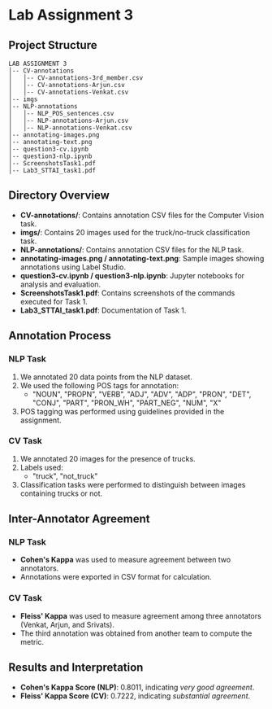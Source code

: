 # Lab Assignment 3

## Project Structure
```
LAB ASSIGNMENT 3
│-- CV-annotations
│   │-- CV-annotations-3rd_member.csv
│   │-- CV-annotations-Arjun.csv
│   │-- CV-annotations-Venkat.csv
│-- imgs
│-- NLP-annotations
│   │-- NLP_POS_sentences.csv
│   │-- NLP-annotations-Arjun.csv
│   │-- NLP-annotations-Venkat.csv
│-- annotating-images.png
│-- annotating-text.png
│-- question3-cv.ipynb
│-- question3-nlp.ipynb
│-- ScreenshotsTask1.pdf
│-- Lab3_STTAI_task1.pdf
```

## Directory Overview

- **CV-annotations/**: Contains annotation CSV files for the Computer Vision task.
- **imgs/**: Contains 20 images used for the truck/no-truck classification task.
- **NLP-annotations/**: Contains annotation CSV files for the NLP task.
- **annotating-images.png / annotating-text.png**: Sample images showing annotations using Label Studio.
- **question3-cv.ipynb / question3-nlp.ipynb**: Jupyter notebooks for analysis and evaluation.
- **ScreenshotsTask1.pdf**: Contains screenshots of the commands executed for Task 1.
- **Lab3_STTAI_task1.pdf**: Documentation of Task 1.

## Annotation Process

### NLP Task
1. We annotated 20 data points from the NLP dataset.
2. We used the following POS tags for annotation:
    - "NOUN", "PROPN", "VERB", "ADJ", "ADV", "ADP", "PRON", "DET", "CONJ", "PART", "PRON_WH", "PART_NEG", "NUM", "X"
3. POS tagging was performed using guidelines provided in the assignment.

### CV Task
1. We annotated 20 images for the presence of trucks.
2. Labels used:
    - "truck", "not_truck"
3. Classification tasks were performed to distinguish between images containing trucks or not.

## Inter-Annotator Agreement

### NLP Task
- **Cohen's Kappa** was used to measure agreement between two annotators.
- Annotations were exported in CSV format for calculation.

### CV Task
- **Fleiss' Kappa** was used to measure agreement among three annotators (Venkat, Arjun, and Srivats).
- The third annotation was obtained from another team to compute the metric.

## Results and Interpretation

- **Cohen's Kappa Score (NLP)**: 0.8011, indicating *very good agreement*.
- **Fleiss' Kappa Score (CV)**: 0.7222, indicating *substantial agreement*.

